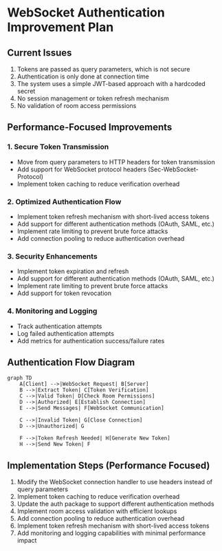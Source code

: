 # WebSocket Authentication Improvement Plan

## Current Issues
1. Tokens are passed as query parameters, which is not secure
2. Authentication is only done at connection time
3. The system uses a simple JWT-based approach with a hardcoded secret
4. No session management or token refresh mechanism
5. No validation of room access permissions

## Performance-Focused Improvements

### 1. Secure Token Transmission
- Move from query parameters to HTTP headers for token transmission
- Add support for WebSocket protocol headers (Sec-WebSocket-Protocol)
- Implement token caching to reduce verification overhead

### 2. Optimized Authentication Flow
- Implement token refresh mechanism with short-lived access tokens
- Add support for different authentication methods (OAuth, SAML, etc.)
- Implement rate limiting to prevent brute force attacks
- Add connection pooling to reduce authentication overhead

### 3. Security Enhancements
- Implement token expiration and refresh
- Add support for different authentication methods (OAuth, SAML, etc.)
- Implement rate limiting to prevent brute force attacks
- Add support for token revocation

### 4. Monitoring and Logging
- Track authentication attempts
- Log failed authentication attempts
- Add metrics for authentication success/failure rates

## Authentication Flow Diagram
```mermaid
graph TD
    A[Client] -->|WebSocket Request| B[Server]
    B -->|Extract Token| C[Token Verification]
    C -->|Valid Token| D[Check Room Permissions]
    D -->|Authorized| E[Establish Connection]
    E -->|Send Messages| F[WebSocket Communication]
    
    C -->|Invalid Token| G[Close Connection]
    D -->|Unauthorized| G
    
    F -->|Token Refresh Needed| H[Generate New Token]
    H -->|Send New Token| F
```

## Implementation Steps (Performance Focused)
1. Modify the WebSocket connection handler to use headers instead of query parameters
2. Implement token caching to reduce verification overhead
3. Update the auth package to support different authentication methods
4. Implement room access validation with efficient lookups
5. Add connection pooling to reduce authentication overhead
6. Implement token refresh mechanism with short-lived access tokens
7. Add monitoring and logging capabilities with minimal performance impact

